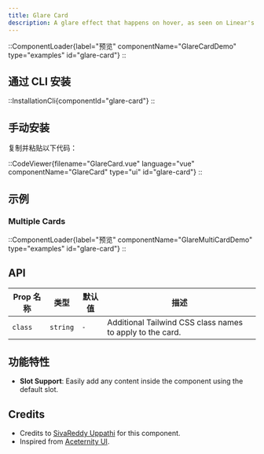 ```yaml
---
title: Glare Card
description: A glare effect that happens on hover, as seen on Linear's website.
---
```


::ComponentLoader{label="预览" componentName="GlareCardDemo" type="examples" id="glare-card"}
::

## 通过 CLI 安装

::InstallationCli{componentId="glare-card"}
::

## 手动安装

复制并粘贴以下代码：

::CodeViewer{filename="GlareCard.vue" language="vue" componentName="GlareCard" type="ui" id="glare-card"}
::

## 示例

### Multiple Cards

::ComponentLoader{label="预览" componentName="GlareMultiCardDemo" type="examples" id="glare-card"}
::

## API

| Prop 名称 | 类型     | 默认值 | 描述                                                      |
| --------- | -------- | ------ | --------------------------------------------------------- |
| `class`   | `string` | `-`    | Additional Tailwind CSS class names to apply to the card. |

## 功能特性

- **Slot Support**: Easily add any content inside the component using the default slot.

## Credits

- Credits to [SivaReddy Uppathi](https://github.com/sivareddyuppathi) for this component.
- Inspired from [Aceternity UI](https://ui.aceternity.com/components/glare-card).
